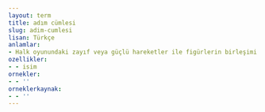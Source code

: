 ```yaml
---
layout: term
title: adım cümlesi
slug: adim-cumlesi
lisan: Türkçe
anlamlar:
- Halk oyunundaki zayıf veya güçlü hareketler ile figürlerin birleşimi
ozellikler:
- - isim
ornekler:
- - ''
orneklerkaynak:
- - ''
---
```

